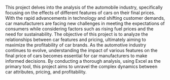 This project delves into the analysis of the automobile industry, specifically focusing on the effects of different features of cars on their final prices. With the rapid advancements in technology and shifting customer demands, car manufacturers are facing new challenges in meeting the expectations of consumers while considering factors such as rising fuel prices and the need for sustainability. The objective of this project is to analyze the relationships between car features and pricing, ultimately aiming to maximize the profitability of car brands.
As the automotive industry continues to evolve, understanding the impact of various features on the final price of cars becomes essential for car manufacturers to make informed decisions. By conducting a thorough analysis, using Excel as the primary tool, this project aims to unravel the complex dynamics between car attributes, pricing, and profitability.

